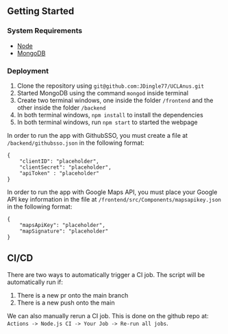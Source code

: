 ## Getting Started

### System Requirements
* [Node](https://nodejs.org/en/download)
* [MongoDB](https://www.mongodb.com/docs/manual/installation/)

### Deployment
1. Clone the repository using `git@github.com:JDingle77/UCLAnus.git`
2. Started MongoDB using the command `mongod` inside terminal
3. Create two terminal windows, one inside the folder `/frontend` and the other inside the folder `/backend`
4. In both terminal windows, `npm install` to install the dependencies
5. In both terminal windows, run `npm start` to started the webpage

In order to run the app with GithubSSO, you must create a file at `/backend/githubsso.json` in the following format:
```
{
    "clientID": "placeholder",
    "clientSecret": "placeholder",
    "apiToken" : "placeholder"
}
```

In order to run the app with Google Maps API, you must place your Google API key information in the file at `/frontend/src/Components/mapsapikey.json` in the following format:
```
{
    "mapsApiKey": "placeholder",
    "mapSignature": "placeholder"
}
```

## CI/CD
There are two ways to automatically trigger a CI job.
The script will be automatically run if:
1. There is a new pr onto the main branch
2. There is a new push onto the main

We can also manually rerun a CI job. This is done on the github repo at: `Actions -> Node.js CI -> Your Job -> Re-run all jobs`.
